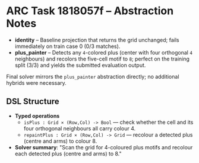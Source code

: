 # ARC Task 1818057f – Abstraction Notes

- **identity** – Baseline projection that returns the grid unchanged; fails immediately on train case 0 (0/3 matches).
- **plus_painter** – Detects any `4`-colored plus (center with four orthogonal `4` neighbours) and recolors the five-cell motif to `8`; perfect on the training split (3/3) and yields the submitted evaluation output.

Final solver mirrors the `plus_painter` abstraction directly; no additional hybrids were necessary.

## DSL Structure
- **Typed operations**
  - `isPlus : Grid × (Row,Col) -> Bool` — check whether the cell and its four orthogonal neighbours all carry colour 4.
  - `repaintPlus : Grid × (Row,Col) -> Grid` — recolour a detected plus (centre and arms) to colour 8.
- **Solver summary**: "Scan the grid for 4-coloured plus motifs and recolour each detected plus (centre and arms) to 8." 
